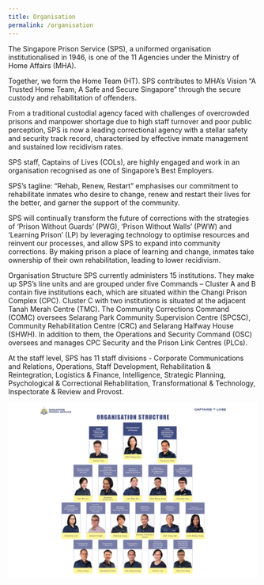 ```yaml
---
title: Organisation
permalink: /organisation
---
```

The Singapore Prison Service (SPS), a uniformed organisation institutionalised in 1946, is one of the 11 Agencies under the Ministry of Home Affairs (MHA). 

Together, we form the Home Team (HT). SPS contributes to MHA’s Vision “A Trusted Home Team, A Safe and Secure Singapore” through the secure custody and rehabilitation of offenders. 

From a traditional custodial agency faced with challenges of overcrowded prisons and manpower shortage due to high staff turnover and poor public perception, SPS is now a leading correctional agency with a stellar safety and security track record, characterised by effective inmate management and sustained low recidivism rates. 

SPS staff, Captains of Lives (COLs), are highly engaged and work in an organisation recognised as one of Singapore’s Best Employers. 

SPS’s tagline: “Rehab, Renew, Restart” emphasises our commitment to rehabilitate inmates who desire to change, renew and restart their lives for the better, and garner the support of the community. 

SPS will continually transform the future of corrections with the strategies of ‘Prison Without Guards’ (PWG), ‘Prison Without Walls’ (PWW) and ‘Learning Prison’ (LP) by leveraging technology to optimise resources and reinvent our processes, and allow SPS to expand into community corrections. By making prison a place of learning and change, inmates take ownership of their own rehabilitation, leading to lower recidivism. 

Organisation Structure
SPS currently administers 15 institutions. They make up SPS’s line units and are grouped under five Commands – Cluster A and B contain five institutions each, which are situated within the Changi Prison Complex (CPC). Cluster C with two institutions is situated at the adjacent Tanah Merah Centre (TMC). The Community Corrections Command (COMC) oversees Selarang Park Community Supervision Centre (SPCSC), Community Rehabilitation Centre (CRC) and Selarang Halfway House (SHWH). In addition to them, the Operations and Security Command (OSC) oversees and manages CPC Security and the Prison Link Centres (PLCs). 

At the staff level, SPS has 11 staff divisions - Corporate Communications and Relations, Operations, Staff Development, Rehabilitation & Reintegration, Logistics & Finance, Intelligence, Strategic Planning, Psychological & Correctional Rehabilitation, Transformational & Technology, Inspectorate & Review and Provost. 

![Alt text for image on Isomer site](/images/Directorates%202021.jpg)
